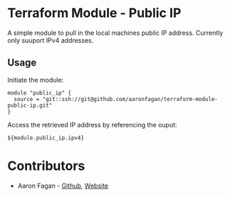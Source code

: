 # Terraform Module - Public IP
A simple module to pull in the local machines public IP address. Currently only suuport IPv4 addresses.

## Usage
Initiate the module:
```
module "public_ip" {
  source = "git::ssh://git@github.com/aaronfagan/terraform-module-public-ip.git"
}
```

Access the retrieved IP address by referencing the ouput:
```
${module.public_ip.ipv4}
```

# Contributors
* Aaron Fagan - [Github](https://github.com/aaronfagan), [Website](https://www.aaronfagan.ca/)
